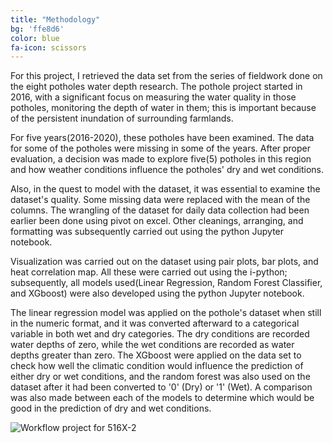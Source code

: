 ```yaml
---
title: "Methodology"
bg: 'ffe8d6'
color: blue
fa-icon: scissors
---
```


For this project, I retrieved the data set from the series of fieldwork done on the eight potholes water depth research. The pothole project started in 2016, with a significant focus on measuring the water quality in those potholes, monitoring the depth of water in them; this is important because of the persistent inundation of surrounding farmlands.

For five years(2016-2020), these potholes have been examined.  The data for some of the potholes were missing in some of the years.  After proper evaluation, a decision was made to explore five(5) potholes in this region and how weather conditions influence the potholes' dry and wet conditions.

Also, in the quest to model with the dataset, it was essential to examine the dataset's quality. Some missing data were replaced with the mean of the columns. The wrangling of the dataset for daily data collection had been earlier been done using pivot on excel. Other cleanings, arranging, and formatting was subsequently carried out using the python Jupyter notebook.

Visualization was carried out on the dataset using pair plots, bar plots, and heat correlation map. All these were carried out using the i-python; subsequently, all models used(Linear Regression, Random Forest Classifier, and XGboost) were also developed using the python Jupyter notebook.

The linear regression model was applied on the pothole's dataset when still in the numeric format, and it was converted afterward to a categorical variable in both wet and dry categories. The dry conditions are recorded water depths of zero, while the wet conditions are recorded as water depths greater than zero. The XGboost were applied on the data set to check how well the climatic condition would influence the prediction of either dry or wet conditions, and the random forest was also used on the dataset after it had been converted to '0' (Dry)  or '1' (Wet). A comparison was also made between each of the models to determine which would be good in the prediction of dry and wet conditions.

![Workflow project for 516X-2](https://user-images.githubusercontent.com/77670180/141725409-a49e4d1b-1ec5-4cb5-9bb3-ddf418ad9fc5.jpg)



